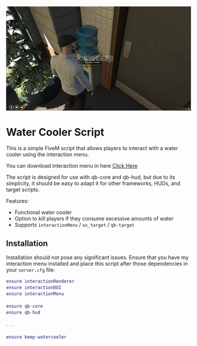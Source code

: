 
![Water Cooler](.github/images/water.jpg)

# Water Cooler Script

This is a simple FiveM script that allows players to interact with a water cooler using the interaction menu.

You can download interaction menu in here [Click Here](https://github.com/swkeep/interaction-menu)

The script is designed for use with qb-core and qb-hud, but due to its simplicity, it should be easy to adapt it for other frameworks, HUDs, and target scripts.

Features:

- Functional water cooler
- Option to kill players if they consume excessive amounts of water
- Supports `interactionMenu` / `ox_target` / `qb-target`

## Installation

Installation should not pose any significant issues. Ensure that you have my interaction menu installed and place this script after those dependencies in your `server.cfg` file:

```lua
ensure interactionRenderer
ensure interactionDUI
ensure interactionMenu

ensure qb-core
ensure qb-hud

...

ensure keep-watercooler
```
